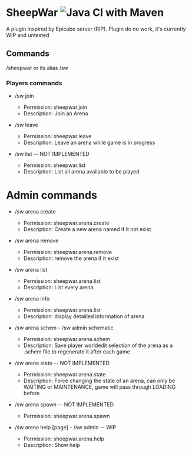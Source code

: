 # SheepWar ![Java CI with Maven](https://github.com/SexiestCHiba/SheepWar/workflows/Java%20CI%20with%20Maven/badge.svg?branch=master&event=push)

A plugin inspired by Epicube server (RIP).
Plugin do no work, it's currently WIP and untested


## Commands

/sheepwar or its alias /sw

### Players commands

- /sw join <arena>
  - Permission: sheepwar.join
  - Description: Join an Arena
 
- /sw leave
  - Permission: sheepwar.leave
  - Description: Leave an arena while game is in progress

- /sw list -- NOT IMPLEMENTED
  - Permission: sheepwar.list
  - Description: List all arena available to be played

# Admin commands

- /sw arena create <name>
  - Permission: sheepwar.arena.create
  - Description: Create a new arena named <name> if it not exist

- /sw arena remove <name>
  - Permission: sheepwar.arena.remove
  - Description: remove the arena <name> if it exist
  
- /sw arena list
  - Permission: sheepwar.arena.list
  - Description: List every arena
  
- /sw arena info <name>
  - Permission: sheepwar.arena.list
  - Description: display detailled information of arena <name>
  
- /sw arena schem - /sw admin schematic
  - Permission: sheepwar.arena.schem
  - Description: Save player worldedit selection of the arena as a .schem file to regenerate it after each game
 
- /sw arena state <state> -- NOT IMPLEMENTED
  - Permission: sheepwar.arena.state
  - Description: Force changing the state of an arena, <state> can only be WAITING or MAINTENANCE, game will pass through LOADING before
  
- /sw arena spawn -- NOT IMPLEMENTED
  - Permission: sheepwar.arena.spawn
  
- /sw arena help [page] - /sw admin -- WIP
  - Permission: sheepwar.arena.help
  - Description: Show help
 
